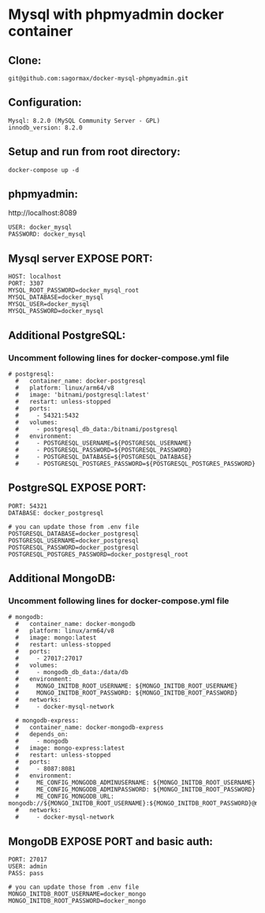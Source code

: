 # Mysql with phpmyadmin docker container

## Clone:
```
git@github.com:sagormax/docker-mysql-phpmyadmin.git
```

## Configuration:
```
Mysql: 8.2.0 (MySQL Community Server - GPL)
innodb_version: 8.2.0
```

## Setup and run from root directory:
```
docker-compose up -d
```

## phpmyadmin:
http://localhost:8089
```
USER: docker_mysql
PASSWORD: docker_mysql
```

## Mysql server EXPOSE PORT:
```
HOST: localhost
PORT: 3307
MYSQL_ROOT_PASSWORD=docker_mysql_root
MYSQL_DATABASE=docker_mysql
MYSQL_USER=docker_mysql
MYSQL_PASSWORD=docker_mysql
```

## Additional PostgreSQL:
### Uncomment following lines for docker-compose.yml file
```
# postgresql:
  #   container_name: docker-postgresql
  #   platform: linux/arm64/v8
  #   image: 'bitnami/postgresql:latest'
  #   restart: unless-stopped
  #   ports:
  #     - 54321:5432
  #   volumes:
  #     - postgresql_db_data:/bitnami/postgresql
  #   environment:
  #     - POSTGRESQL_USERNAME=${POSTGRESQL_USERNAME}
  #     - POSTGRESQL_PASSWORD=${POSTGRESQL_PASSWORD}
  #     - POSTGRESQL_DATABASE=${POSTGRESQL_DATABASE}
  #     - POSTGRESQL_POSTGRES_PASSWORD=${POSTGRESQL_POSTGRES_PASSWORD}
```
## PostgreSQL EXPOSE PORT:
```
PORT: 54321
DATABASE: docker_postgresql

# you can update those from .env file
POSTGRESQL_DATABASE=docker_postgresql
POSTGRESQL_USERNAME=docker_postgresql
POSTGRESQL_PASSWORD=docker_postgresql
POSTGRESQL_POSTGRES_PASSWORD=docker_postgresql_root
```


## Additional MongoDB:
### Uncomment following lines for docker-compose.yml file
```
# mongodb:
  #   container_name: docker-mongodb
  #   platform: linux/arm64/v8
  #   image: mongo:latest
  #   restart: unless-stopped
  #   ports:
  #     - 27017:27017
  #   volumes:
  #     - mongodb_db_data:/data/db
  #   environment:
  #     MONGO_INITDB_ROOT_USERNAME: ${MONGO_INITDB_ROOT_USERNAME}
  #     MONGO_INITDB_ROOT_PASSWORD: ${MONGO_INITDB_ROOT_PASSWORD}
  #   networks:
  #     - docker-mysql-network

  # mongodb-express:
  #   container_name: docker-mongodb-express
  #   depends_on:
  #     - mongodb
  #   image: mongo-express:latest
  #   restart: unless-stopped
  #   ports:
  #     - 8087:8081
  #   environment:
  #     ME_CONFIG_MONGODB_ADMINUSERNAME: ${MONGO_INITDB_ROOT_USERNAME}
  #     ME_CONFIG_MONGODB_ADMINPASSWORD: ${MONGO_INITDB_ROOT_PASSWORD}
  #     ME_CONFIG_MONGODB_URL: mongodb://${MONGO_INITDB_ROOT_USERNAME}:${MONGO_INITDB_ROOT_PASSWORD}@mongodb:27017/
  #   networks:
  #     - docker-mysql-network
```

## MongoDB EXPOSE PORT and basic auth:
```
PORT: 27017
USER: admin
PASS: pass

# you can update those from .env file
MONGO_INITDB_ROOT_USERNAME=docker_mongo
MONGO_INITDB_ROOT_PASSWORD=docker_mongo
```